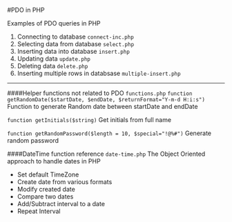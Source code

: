 #PDO in PHP

Examples of PDO queries in PHP
 1. Connecting to database `connect-inc.php`
 2. Selecting data from database `select.php`
 3. Inserting data into database `insert.php`
 4. Updating data `update.php` 
 5. Deleting data `delete.php`
 6. Inserting multiple rows in databsase `multiple-insert.php`

------

####Helper functions not related to PDO `functions.php`
`function getRandomDate($startDate, $endDate, $returnFormat="Y-m-d H:i:s")`
Function to generate Random date between startDate and endDate

`function getInitials($string)`
Get initials from full name

`function getRandomPassword($length = 10, $special="!@%#")`
Generate random password

####DateTime function reference `date-time.php`
The Object Oriented approach to handle dates in PHP
 * Set default TimeZone
 * Create date from various formats
 * Modify created date 
 * Compare two dates
 * Add/Subtract interval to a date
 * Repeat Interval
